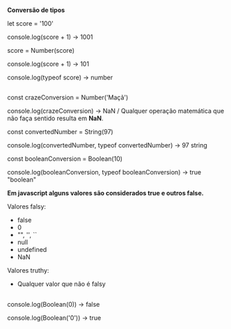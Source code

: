**Conversão de tipos**

let score = '100'

console.log(score + 1) -> 1001

score = Number(score)

console.log(score + 1) -> 101

console.log(typeof score) -> number

##

const crazeConversion = Number('Maçã')

console.log(crazeConversion) -> NaN / Qualquer operação matemática que não faça sentido resulta em **NaN**.

const convertedNumber = String(97)

console.log(convertedNumber, typeof convertedNumber) -> 97 string

const booleanConversion = Boolean(10)

console.log(booleanConversion, typeof booleanConversion) -> true "boolean"

**Em javascript alguns valores são considerados true e outros false.**

Valores falsy:

- false
- 0
- "", '', ``
- null
- undefined
- NaN

Valores truthy:

- Qualquer valor que não é falsy
  
##
console.log(Boolean(0)) -> false

console.log(Boolean('0')) -> true
